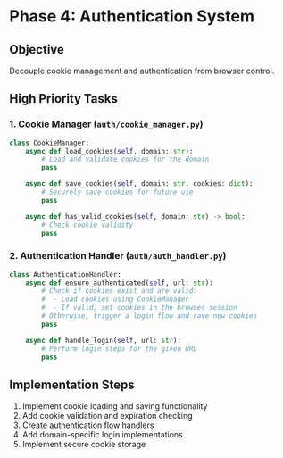 # Phase 4: Authentication System

## Objective

Decouple cookie management and authentication from browser control.

## High Priority Tasks

### 1. Cookie Manager (`auth/cookie_manager.py`)

```python
class CookieManager:
    async def load_cookies(self, domain: str):
        # Load and validate cookies for the domain
        pass

    async def save_cookies(self, domain: str, cookies: dict):
        # Securely save cookies for future use
        pass

    async def has_valid_cookies(self, domain: str) -> bool:
        # Check cookie validity
        pass
```

### 2. Authentication Handler (`auth/auth_handler.py`)

```python
class AuthenticationHandler:
    async def ensure_authenticated(self, url: str):
        # Check if cookies exist and are valid:
        #  - Load cookies using CookieManager
        #  - If valid, set cookies in the browser session
        # Otherwise, trigger a login flow and save new cookies
        pass

    async def handle_login(self, url: str):
        # Perform login steps for the given URL
        pass
```

## Implementation Steps

1. Implement cookie loading and saving functionality
2. Add cookie validation and expiration checking
3. Create authentication flow handlers
4. Add domain-specific login implementations
5. Implement secure cookie storage
